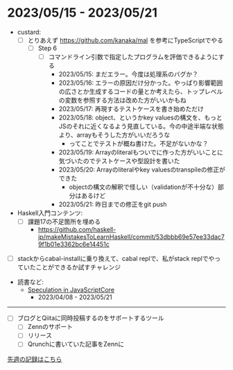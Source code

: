 # 2023/05/15 - 2023/05/21

- custard:
    - [ ] とりあえず <https://github.com/kanaka/mal> を参考にTypeScriptでやる
        - [ ] Step 6
            - [ ] コマンドライン引数で指定したプログラムを評価できるようにする
                - 2023/05/15: まだエラー。今度は処理系のバグか？
                - 2023/05/16: エラーの原因だけ分かった。やっぱり影響範囲の広さとか生成するコードの量とか考えたら、トップレベルの変数を参照する方法は改めた方がいいかもね
                - 2023/05/17: 再現するテストケースを書き始めただけ
                - 2023/05/18: object、というかkey valuesの構文を、もっとJSのそれに近くなるよう見直している。今の中途半端な状態より、arrayもそうした方がいいだろうな
                    - ってことでテストが概ね書けた。不足がないかな？
                - 2023/05/19: Arrayのliteralもついでに作った方がいいことに気づいたのでテストケースや型設計を書いた
                - 2023/05/20: Arrayのliteralやkey valuesのtranspileの修正ができた
                    - objectの構文の解釈で怪しい（validationが不十分な）部分はあるけど
                - 2023/05/21: 昨日までの修正をgit push
- Haskell入門コンテンツ:
    - [ ] 課題17の不足箇所を埋める
        - <https://github.com/haskell-jp/makeMistakesToLearnHaskell/commit/53dbbb69e57ee33dac79f1b01e3362bc6e14451c>
- [ ] stackからcabal-installに乗り換えて、cabal replで、私がstack replでやっていたことができるか試すチャレンジ
- 読書など:
    - [Speculation in JavaScriptCore](https://webkit.org/blog/10308/speculation-in-javascriptcore/)
        - 2023/04/08 - 2023/05/21

------

- [ ] ブログとQiitaに同時投稿するのをサポートするツール
    - [ ] Zennのサポート
    - [ ] リリース
    - [ ] Qrunchに書いていた記事をZennに

[先週の記録はこちら](https://github.com/igrep/daily-commits/blob/94cddbb57580ca28606bf2f0fe726abc711ba196/yesterday.md)
